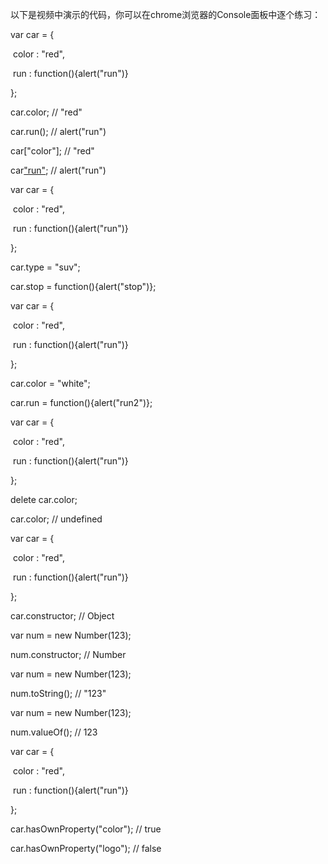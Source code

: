 以下是视频中演示的代码，你可以在chrome浏览器的Console面板中逐个练习：

var car = {

​	color : "red",

​	run : function(){alert("run")}

};

car.color;     // "red"

car.run();     // alert("run")

car["color"];  // "red"

car["run"]();  // alert("run")

var car = {

​	color : "red",

​	run : function(){alert("run")}

};

car.type = "suv";

car.stop = function(){alert("stop")};

var car = {

​	color : "red",

​	run : function(){alert("run")}

};

car.color = "white";

car.run = function(){alert("run2")};

var car = {

​	color : "red",

​	run : function(){alert("run")}

};

delete car.color;

car.color;  // undefined

var car = {

​	color : "red",

​	run : function(){alert("run")}

};

car.constructor;   // Object

var num = new Number(123);

num.constructor;   // Number

var num = new Number(123);

num.toString();  // "123"

var num = new Number(123);

num.valueOf();   // 123

var car = {

​	color : "red",

​	run : function(){alert("run")}

};

car.hasOwnProperty("color");  // true

car.hasOwnProperty("logo");   // false